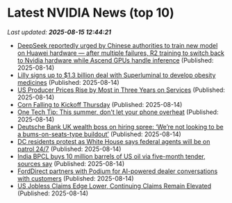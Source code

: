 # Latest NVIDIA News (top 10)
_Last updated: **2025-08-15 12:44:21**_

- [DeepSeek reportedly urged by Chinese authorities to train new model on Huawei hardware — after multiple failures, R2 training to switch back to Nvidia hardware while Ascend GPUs handle inference](https://www.tomshardware.com/tech-industry/artificial-intelligence/deepseek-reportedly-urged-by-chinese-authorities-to-train-new-model-on-huawei-hardware-after-multiple-failures-r2-training-to-switch-back-to-nvidia-hardware-while-ascend-gpus-handle-inference) (Published: 2025-08-14)
- [Lilly signs up to $1.3 billion deal with Superluminal to develop obesity medicines](https://biztoc.com/x/85915a5e6f369acc) (Published: 2025-08-14)
- [US Producer Prices Rise by Most in Three Years on Services](https://biztoc.com/x/2f9096d847afa5b2) (Published: 2025-08-14)
- [Corn Falling to Kickoff Thursday](https://biztoc.com/x/a9969069292b0fe0) (Published: 2025-08-14)
- [One Tech Tip: This summer, don't let your phone overheat](https://biztoc.com/x/37cc97aa582a76eb) (Published: 2025-08-14)
- [Deutsche Bank UK wealth boss on hiring spree: ‘We’re not looking to be a bums-on-seats-type buildout’](https://biztoc.com/x/03665aad2bccbe52) (Published: 2025-08-14)
- [DC residents protest as White House says federal agents will be on patrol 24/7](https://biztoc.com/x/632d2c302f01604b) (Published: 2025-08-14)
- [India BPCL buys 10 million barrels of US oil via five-month tender, sources say](https://biztoc.com/x/26f8f27c19694dd1) (Published: 2025-08-14)
- [FordDirect partners with Podium for AI-powered dealer conversations with customers](https://biztoc.com/x/87974e1666d7043d) (Published: 2025-08-14)
- [US Jobless Claims Edge Lower, Continuing Claims Remain Elevated](https://biztoc.com/x/1481b195d96c35fa) (Published: 2025-08-14)
